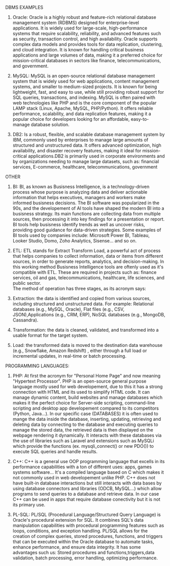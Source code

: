 DBMS EXAMPLES

1. Oracle: Oracle is a highly robust and feature-rich relational database management system (RDBMS) designed for enterprise-level applications. It is widely used for large-scale, high-performance systems that require scalability, reliability, and advanced features such as security, transaction control, and high availability. Oracle supports complex data models and provides tools for data replication, clustering, and cloud integration. It is known for handling critical business applications and large volumes of data, making it a preferred choice for mission-critical databases in sectors like finance, telecommunications, and government.

2. MySQL: MySQL is an open-source relational database management system that is widely used for web applications, content management systems, and smaller to medium-sized projects. It is known for being lightweight, fast, and easy to use, while still providing robust support for SQL queries, transactions, and indexing. MySQL is often paired with web technologies like PHP and is the core component of the popular LAMP stack (Linux, Apache, MySQL, PHP/Python). It offers reliable performance, scalability, and data replication features, making it a popular choice for developers looking for an affordable, easy-to-manage database solution.

3. DB2: Is a robust, flexible, and scalable database management system by IBM, commonly used by enterprises to manage large amounts of structured and unstructured data. It offers advanced optimization, high availability, and disaster recovery features, making it ideal for mission-critical applications.DB2 is primarily used in corporate environments and by organizations needing to manage large datasets, such as: financial services, E-commerce, healthcare, telecommunications, government


OTHER


1. BI: BI, as known as Busisness Intelligence, is a technology-driven process whose purpose is analyzing data and deliver
actionable information that helps executives, managers and workers make informed busisness decisions. 
The BI software was popularized in the 90s, and the developement of AI tools have shaped the modern BI into a busisness strategy.
Its main functions are collecting data from multiple sources, then processing it into key findings for a presentation or report. BI 
tools help busisness identify trends as well as uncover risks, providing good guidance for data-driven strategies. 
Some examples of BI tools used by companies include: Microsoft Power BI, Tableau, Looker Studio, Domo, Zoho Analytics, Sisense... and so on.

2. ETL: ETL stands for Extract Transform Load, a powerful act of process that helps companies to collect information, data or items from different 
sources, in order to generate reports, analytics, and decision-making. In this working method Busisness Intelligence tools are oftenly used
as it's compatible with ETL. 
These are required in projects such as: finance services, oil and gas, telecommunications, healthcare, life sciences, and public sector.   
The method of operation has three stages, as its acronym says: 
1. Extraction: the data is identified and copied from various sources, including structured and unstructured data. 
For example: Relational databases (e.g., MySQL, Oracle), Flat files (e.g., CSV, JSON),Applications (e.g., CRM, ERP), NoSQL databases (e.g., MongoDB, Cassandra).

2. Transformation: the data is cleaned, validated, and transformed into a usable format for the target system.

3. Load: the transformed data is moved to the destination data warehouse (e.g., Snowflake, Amazon Redshift) , either through a full load or incremental updates, 
in real-time or batch processing.


PROGRAMMING LANGUAGES:


1. PHP: At first the acronym for "Personal Home Page" and now meaning "Hypertext Processor". PHP is an open-source general purpose language mostly used for web developement, 
due to this it has a strong connection with HTML and its used to simplify HTML code.
It can manage dynamic content, build websites and manage databases which makes it the perfect choice for
Server-side scripting, command-line scripting and desktop app developement compared to its competitors (Python, Java...).
In our specific case (DATABASES) it is often used to mange the data inside the database, inserting,
updating, retrieving and deleting data by connecting to the database and executing queries to manage the stored data,
the retrieved data is then displayed on the webpage rendering it dynamically.
It interacts with these databases via the use of libraries such as Laravel and extensions such as MySQLi
which provide the functions (ex. mysqli_connect() or new PDO()) to execute SQL queries and handle results.

2. C++: C++ is a general use OOP programming language that excells in its performance capabilities with a ton of different uses: apps, games systems software...
It's a compiled language based on C which makes it not commonly used in web developement unlike PHP.
C++ does not have built-in database interactions 
but still interacts with data bases by using database connectors and libraries (ODCB, MySQL...) 
which allow programs to send queries to a database and retrieve data.
In our case C++ can be used in apps that require database conectivity but it is not its primary use.


3. PL-SQL: PL/SQL (Procedural Language/Structured Query Language) is Oracle's procedural extension for SQL. It combines SQL's data manipulation capabilities with procedural programming features such as loops, conditions, and exception handling. PL/SQL allows for the creation of complex queries, stored procedures, functions, and triggers that can be executed within the Oracle database to automate tasks, enhance performance, and ensure data integrity. It has some advantages such us: Stored procedures and functions,triggers,data validation, batch processing, error handling, optimizing performance.
